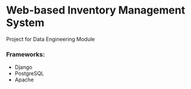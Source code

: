 # Web-based Inventory Management System
Project for Data Engineering Module

### Frameworks:
- Django
- PostgreSQL
- Apache
